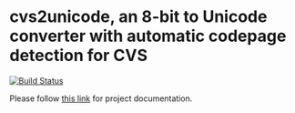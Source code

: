 cvs2unicode, an 8-bit to Unicode converter with automatic codepage detection for CVS
====================================================================================
[![Build Status](https://api.travis-ci.org/unix-junkie/cvs2unicode.png?branch=master)](https://travis-ci.org/unix-junkie/cvs2unicode)

Please follow [this link](http://unix-junkie.github.io/cvs2unicode/) for project documentation.
